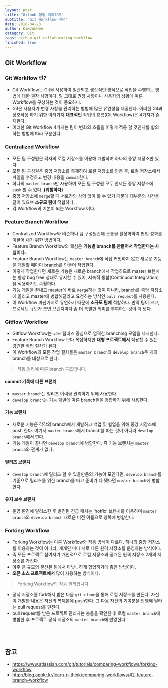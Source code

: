 ```yaml
---
layout: post
title: "Github 협업 이해하기"
subtitle: "Git Workflow 개념"
date: 2018-04-23
author: KimJunHee
category: Git
tags: github git collaborating workflow
finished: true
---
```


## Git Workflow

### Git Workflow 란?

* Git Workflow는 Git을 사용하여 일관되고 생산적인 방식으로 작업을 수행하는 방법에 대한 권장 사항이다. 말 그대로 권장 사항이니 사용자의 상황에 따른 Workflow를 구성하는 것이 중요하다.
* Git은 사용자가 변경 사항을 관리하는 방법에 많은 유연성을 제공한다. 이러한 Git과 상호작용 하기 위한 여러가지 __대표적인__ 작업의 흐름(Git Workflow)은 4가지가 존재한다.
* 이러한 Git Workflow 4가지는 팀이 변화의 흐름을 어떻게 적용 할 것인지를 합의하는 방법에 따라 구분한다.

### Centralized Workflow

* 모든 팀 구성원은 각자의 로컬 저장소를 이용해 개발하며 하나의 중앙 저장소만 있다.
* 모든 팀 구성원은 중앙 저장소를 복제하여 로컬 저장소를 만든 후, 로컬 저장소에서 파일을 수정하고 변경 내용을 ```commit```한다.
* 하나의 ```master branch```만 사용하며 모든 팀 구성원 모두 언제든 중앙 저장소에 ```push``` 할 수 있다. __(위험하다)__
* 중앙 저장소에 ```merge```할 때 서로간의 상의 없이 할 수 있기 때문에 대부분의 시간을 같이 있으며 __소규모 팀에__ 적합하다.
* 각 Workflow의 기본이 되는 Workflow 이다.

### Feature Branch Workflow

* Centralized Workflow와 비슷하나 팀 구성원간에 소통을 활성화하여 협업 성과를 이끌어 내기 위한 방법이다.
* Feature Branch Workflow의 핵심은 __기능별 branch를 만들어서 작업한다는 사실이다.__
* Feature Branch Workflow는 ```master branch```에 직접 커밋하지 않고 새로운 기능을 개발할 때마다 branch를 만들어 작업한다.
* 이렇게 작업한다면 새로운 기능은 새로운 branch에서 작업하므로 master 브랜치는 항상 bug free 상태로 유지할 수 있어, 지속적 통합(Continuout Integration)을 적용하기도 수월하다.
* 기능 개발을 끝내고 master에 바로 ```merge```하는 것이 아니라, branch를 중앙 저장소에 올리고 master에 병합해달라고 요청하는 방식인 ```pull request```를 사용한다.
* 이 Workflow 마찬가지로 유연하기 때문에 __소규모 팀에__ 적합하다. 만약 팀이 크고, 프로젝트 규모가 크면 브랜치마다 좀 더 특별한 의미를 부여하는 것이 더 낫다.

### Gitflow Workflow

* Gitflow Workflow는 코드 릴리즈 중심으로 엄격한 branching 모델을 제시한다.
* Feature Branch Workflow 보다 복잡하지만 __대형 프로젝트에서__ 적용할 수 있는 강건한 작업 절차가 된다.
* 이 Workflow의 모든 작업 절차들은 ```master branch```와 ```develop branch```두 개의 branch를 대상으로 한다.

> 작동 원리에 따른 branch 구조입니다.

#### commit 기록에 따른 브랜치

* ```master branch```는 릴리즈 이력을 관리하기 위해 사용한다.
* ```develop branch```는 기능 개발에 따른 branch들을 병합하기 위해 사용한다.

#### 기능 브랜치

* 새로운 기능은 각각의 branch에서 개발하고 백업 및 협업을 위해 중앙 저장소에 push 한다. 여기서 ```master branch```에서 branch를 따는 것이 아니라 ```develop branch```에서 딴다.
* 기능 개발이 끝나면 ```develop branch```에 병합한다. 즉 기능 브랜치는 ```master branch```와 관계가 없다.

#### 릴리즈 브랜치

* ```develop branch```에 릴리즈 할 수 있을만큼의 기능이 모인다면, ```develop branch```를 기준으로 릴리즈를 위한 branch를 따고 준비가 다 됐다면 ```master branch```에 병합한다.

#### 유지 보수 브랜치

* 운영 환경에 릴리스한 후 발견된 긴급 패치는 ‘hotfix’ 브랜치를 이용하며 ```master branch```와 ```develop branch``` 새로운 버전 이름으로 양쪽에 병합한다.

### Forking Workflow

* Forking Workflow는 다른 Workflow와 작동 방식이 다르다. 하나의 중앙 저장소를 이용하는 것이 아니라, 개개인 마다 서로 다른 원격 저장소를 운영하는 방식이다.
* 즉 모든 프로젝트 참여자가 개인적으로 로컬 저장소와 공개된 원격 저장소 2개의 저장소를 가진다.
* 아주 큰 규모의 분산된 팀에서 아넞ㄴ하게 협업하기에 좋은 방법이다.
* __오픈 소스 프로젝트에서__ 많이 사용하는 방식이다.

> Forking Workflow의 작동 원리입니다.

* 공식 저장소를 fork해서 받은 다음 ```git clone```을 통해 로컬 저장소를 만든다. 자신이 개발한 내용은 자신의 복제본에 push한다. 그 다음 자신의 기여분을 반영해 달라는 pull request를 던진다.
* pull request를 받은 프로젝트 관리자는 충돌을 확인한 후 로컬 ```master branch```에 병합한 후 프로젝트 공식 저장소의 ```master branch```에 반영한다.

<br/><br/>
## 참고

* <https://www.atlassian.com/git/tutorials/comparing-workflows/forking-workflow>
* <http://blog.appkr.kr/learn-n-think/comparing-workflows/#2-feature-branch-workflow>
